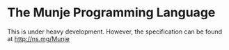 # The Munje Programming Language

This is under heavy development. However, the specification can be found at http://ns.mg/Munje
